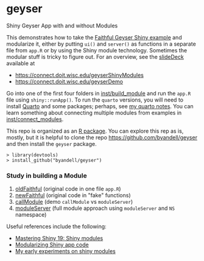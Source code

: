 # geyser
Shiny Geyser App with and without Modules

This demonstrates how to take the
[Faithful Geyser Shiny example](https://shiny.rstudio.com/gallery/faithful.html)
and modularize it, either by putting `ui()` and `server()` as functions in a
separate file from `app.R` or by using the Shiny module technology.
Sometimes the modular stuff is tricky to figure out.
For an overview, see the 
[slideDeck](https://github.com/byandell/geyser/tree/main/inst/slideDeck)
available at

- <https://connect.doit.wisc.edu/geyserShinyModules>
- <https://connect.doit.wisc.edu/geyserDemo>

Go into one of the first four folders in
[inst/build_module](https://github.com/byandell/geyser/tree/main/inst/build_module)
and run the `app.R` file using `shiny::runApp()`.
To run the `quarto` versions, you will need to install
[Quarto](https://quarto.org/) and some packages; perhaps, see
[my quarto notes](https://github.com/byandell/quarto).
You can learn something about connecting multiple modules from examples in
[inst/connect_modules](https://github.com/byandell/geyser/tree/main/inst/connect_modules).

This repo is organized as an 
[R package](https://docs.posit.co/ide/user/ide/guide/pkg-devel/writing-packages.html).
You can explore this rep as is, mostly, but it is helpful to clone the repo
<https://github.com/byandell/geyser>
and then install the `geyser` package.

```
> library(devtools)
> install_github("byandell/geyser")
```

### Study in building a Module

1. [oldFaithful](https://github.com/byandell/geyser/tree/main/inst/build_module/1_oldFaithful)
(original code in one file `app.R`)
2. [newFaithful](https://github.com/byandell/geyser/tree/main/inst/build_module/2_newFaithful)
(original code in "fake" functions)
3. [callModule](https://github.com/byandell/geyser/tree/main/inst/build_module/3_callModule)
(demo `callModule` vs `moduleServer`)
4. [moduleServer](https://github.com/byandell/geyser/tree/main/inst/build_module/4_moduleServer)
(full module approach using `moduleServer` and `NS` namespace)

Useful references include the following:

- [Mastering Shiny 19: Shiny modules](https://mastering-shiny.org/scaling-modules.html)
- [Modularizing Shiny app code](https://shiny.rstudio.com/articles/modules.html)
- [My early experiments on shiny modules](https://github.com/byandell/shiny_module)
